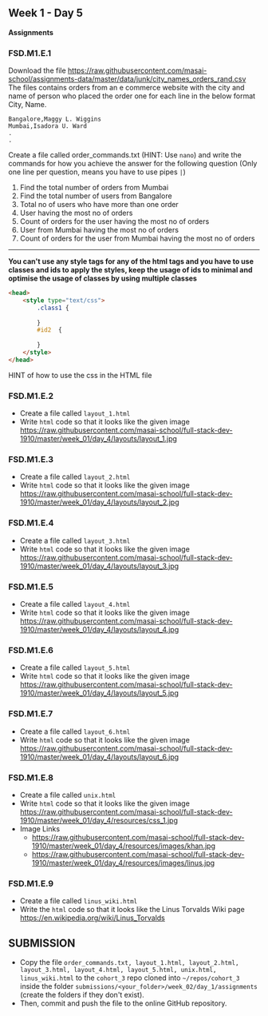 ## Week 1 - Day 5

**Assignments**

### FSD.M1.E.1

Download the file https://raw.githubusercontent.com/masai-school/assignments-data/master/data/junk/city_names_orders_rand.csv
The files contains orders from an e commerce website with the city and name of person who placed the order one for each line in the below format City, Name.

```
Bangalore,Maggy L. Wiggins
Mumbai,Isadora U. Ward
.
.

```

Create a file called order_commands.txt (HINT: Use `nano`) and write the commands for how you achieve the answer for the following question (Only one line per question, means you have to use pipes `|`)

1. Find the total number of orders from Mumbai
2. Find the total number of users from Bangalore
3. Total no of users who have more than one order
4. User having the most no of orders
5. Count of orders for the user having the most no of orders
6. User from Mumbai having the most no of orders
7. Count of orders for the user from Mumbai having the most no of orders

------

**You can't use any style tags for any of the html tags and you have to use classes and ids to apply the styles, keep the usage of ids to minimal and optimise the usage of classes by using multiple classes**

```html
<head>
    <style type="text/css">
        .class1 {
            
        }
        #id2  {
            
        }
    </style>
</head>
```

HINT of how to use the css in the HTML file

### FSD.M1.E.2

- Create a file called `layout_1.html` 
- Write `html` code so that it looks like the given image https://raw.githubusercontent.com/masai-school/full-stack-dev-1910/master/week_01/day_4/layouts/layout_1.jpg

### FSD.M1.E.3

- Create a file called `layout_2.html` 
- Write `html` code so that it looks like the given image https://raw.githubusercontent.com/masai-school/full-stack-dev-1910/master/week_01/day_4/layouts/layout_2.jpg

### FSD.M1.E.4

- Create a file called `layout_3.html` 
- Write `html` code so that it looks like the given image https://raw.githubusercontent.com/masai-school/full-stack-dev-1910/master/week_01/day_4/layouts/layout_3.jpg

### FSD.M1.E.5

- Create a file called `layout_4.html` 
- Write `html` code so that it looks like the given image https://raw.githubusercontent.com/masai-school/full-stack-dev-1910/master/week_01/day_4/layouts/layout_4.jpg

### FSD.M1.E.6

- Create a file called `layout_5.html` 
- Write `html` code so that it looks like the given image https://raw.githubusercontent.com/masai-school/full-stack-dev-1910/master/week_01/day_4/layouts/layout_5.jpg

### FSD.M1.E.7

- Create a file called `layout_6.html` 
- Write `html` code so that it looks like the given image https://raw.githubusercontent.com/masai-school/full-stack-dev-1910/master/week_01/day_4/layouts/layout_6.jpg

### FSD.M1.E.8

- Create a file called `unix.html` 
- Write `html` code so that it looks like the given image https://raw.githubusercontent.com/masai-school/full-stack-dev-1910/master/week_01/day_4/resources/css_1.jpg
- Image Links
  - https://raw.githubusercontent.com/masai-school/full-stack-dev-1910/master/week_01/day_4/resources/images/khan.jpg
  - https://raw.githubusercontent.com/masai-school/full-stack-dev-1910/master/week_01/day_4/resources/images/linus.jpg

### FSD.M1.E.9

- Create a file called `linus_wiki.html`
- Write the `html` code so that it looks like the Linus Torvalds Wiki page https://en.wikipedia.org/wiki/Linus_Torvalds

## SUBMISSION

- Copy the file  `order_commands.txt, layout_1.html, layout_2.html, layout_3.html, layout_4.html, layout_5.html, unix.html, linus_wiki.html` to the `cohort_3` repo cloned into `~/repos/cohort_3` inside the folder `submissions/<your_folder>/week_02/day_1/assignments`  (create the folders if they don't exist). 
- Then, commit and push the file to the online GitHub repository.